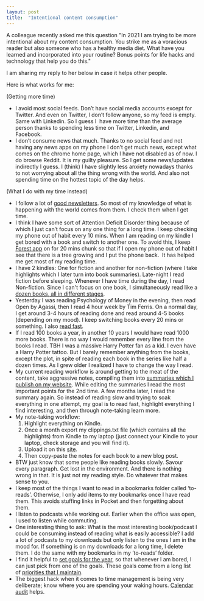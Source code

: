 ```yaml
---
layout: post
title:  "Intentional content consumption"
---
```


A colleague recently asked me this question "In 2021 I am trying to be more intentional about my content consumption. You strike me as a voracious reader but also someone who has a healthy media diet. What have you learned and incorporated into your routine? Bonus points for life hacks and technology that help you do this."

I am sharing my reply to her below in case it helps other people.

Here is what works for me:

(Getting more time) 
- I avoid most social feeds. Don’t have social media accounts except for Twitter. And even on Twitter, I don’t follow anyone, so my feed is empty. Same with Linkedin. So I guess I  have more time than the average person thanks to spending less time on Twitter, Linkedin, and Facebook. 
- I don’t consume news that much. Thanks to no social feed and not having any news apps on my phone I don’t get much news, except what comes on the chrome home page, which I have not disabled as of now. I do browse Reddit. It is my guilty pleasure. So I get some news/updates indirectly I guess. I (think) I have slightly less anxiety nowadays thanks to not worrying about all the thing wrong with the world. And also not spending time on the hottest topic of the day helps.

(What I do with my time instead) 
- I follow a lot of [good newsletters](https://manassaloi.com/links/). So most of my knowledge of what is happening with the world comes from them. I check them when I get time.  
- I think I have some sort of Attention Deficit Disorder thing because of which I just can’t focus on any one thing for a long time. I keep checking my phone out of habit every 10 mins. When I am reading on my kindle I get bored with a book and switch to another one. To avoid this, I keep [Forest app](https://www.forestapp.cc/) on for 20 mins chunk so that if I open my phone out of habit I see that there is a tree growing and I put the phone back.  It has helped me get most of my reading time. 
- I have 2 kindles: One for fiction and another for non-fiction (where I take highlights which I later turn into book summaries). Late-night I read fiction before sleeping. Whenever I have time during the day, I read Non-fiction. Since I can't focus on one book, I simultaneously read like a [dozen books, all in different stages](https://manassaloi.com/2020/02/08/books-list.html).
- Yesterday I was reading Psychology of Money in the evening, then read Open by Agassi, then I read 4 hour week by Tim Ferris. On a normal day, I get around 3-4 hours of reading done and read around 4-5 books (depending on my mood). I keep switching books every 20 mins or something. I also [read fast](https://www.youtube.com/watch?v=YNtnP-j3DA8).
- If I read 100 books a year, in another 10 years I would have read 1000 more books. There is no way I would remember every line from the books I read. TBH I was a massive Harry Potter fan as a kid. I even have a Harry Potter tattoo. But I barely remember anything from the books, except the plot, in spite of reading each book in the series like half a dozen times. As I grew older I realized I have to change the way I read.
- My current reading workflow is around getting to the meat of the content, take aggressive notes, compiling them into [summaries which I publish on my website](https://manassaloi.com/booksummaries/). While editing the summaries I read the most important points for the 2nd time. A few months later, I read the summary again. So instead of reading slow and trying to soak everything in one attempt, my goal is to read fast, highlight everything I find interesting, and then through note-taking learn more.
- My note-taking workflow:
  1. Highlight everything on Kindle.
  2. Once a month export my clippings.txt file (which contains all the highlights) from Kindle to my laptop (just connect your Kindle to your laptop, check storage and you will find it).
  3. Upload it on this [site](http://clippings.io).
  4. Then copy-paste the notes for each book to a new blog post.
- BTW just know that some people like reading books slowly. Savour every paragraph. Get lost in the environment. And there is nothing wrong in that. It is just not my reading style. Do whatever that makes sense to you.
- I keep most of the things I want to read in a bookmarks folder called ‘to-reads’. Otherwise, I only add items to my bookmarks once I have read them. This avoids stuffing links in Pocket and then forgetting about them. 
- I listen to podcasts while working out. Earlier when the office was open, I used to listen while commuting. 
- One interesting thing to ask: What is the most interesting book/podcast I could be consuming instead of reading what is easily accessible? I add a lot of podcasts to my downloads but only listen to the ones I am in the mood for. If something is on my downloads for a long time, I delete them. I do the same with my bookmarks in my ‘to-reads’ folder. 
- I find it helpful to [set goals for the year](https://manassaloi.com/2020/12/31/okrs-2020-update.html), so that whenever I am bored, I can just pick from one of the goals. These goals come from a long list of [priorities that I maintain](https://manassaloi.com/2020/06/08/priorities-doc.html).
- The biggest hack when it comes to time management is being very deliberate; know where you are spending your waking hours. [Calendar audit](https://manassaloi.com/2020/06/25/calendar-audit.html) helps.
